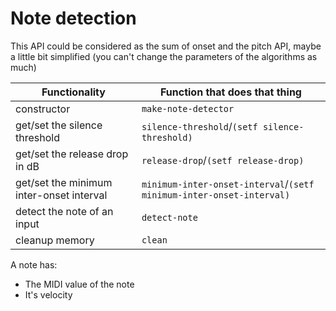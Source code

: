 # Note detection

This API could be considered as the sum of onset and the pitch API, maybe a little bit simplified (you can't change the parameters of the algorithms as much)

| Functionality                            | Function that does that thing                                        |
|------------------------------------------|----------------------------------------------------------------------|
| constructor                              | `make-note-detector`                                                 |
| get/set the silence threshold            | `silence-threshold`/`(setf silence-threshold)`                       |
| get/set the release drop in dB           | `release-drop`/`(setf release-drop)`                                 |
| get/set the minimum inter-onset interval | `minimum-inter-onset-interval`/`(setf minimum-inter-onset-interval)` |
| detect the note of an input              | `detect-note`                                                        |
| cleanup memory                           | `clean`                                                              |


A note has:
* The MIDI value of the note
* It's velocity
